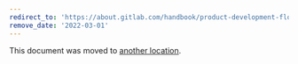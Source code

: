 ```yaml
---
redirect_to: 'https://about.gitlab.com/handbook/product-development-flow/feature-flag-lifecycle/'
remove_date: '2022-03-01'
---
```


This document was moved to [another location](https://about.gitlab.com/handbook/product-development-flow/feature-flag-lifecycle/).

<!-- This redirect file can be deleted after 2022-03-01. -->
<!-- Redirects that point to other docs in the same project expire in three months. -->
<!-- Redirects that point to docs in a different project or site (for example, link is not relative and starts with `https:`) expire in one year. -->
<!-- Before deletion, see: https://docs.gitlab.com/ee/development/documentation/redirects.html -->
